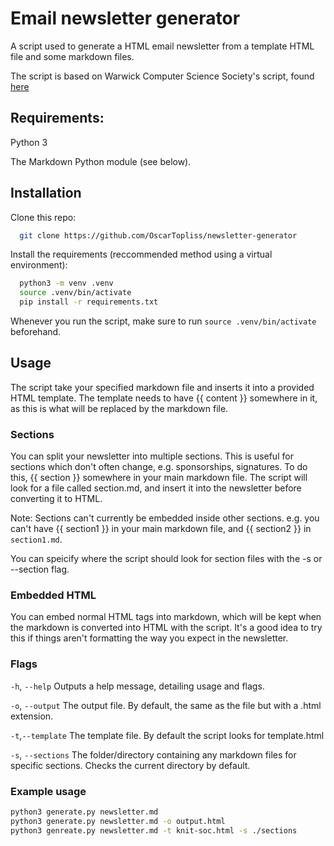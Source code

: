 # Email newsletter generator
A script used to generate a HTML email newsletter from a template HTML file and
some markdown files.


The script is based on Warwick Computer Science Society's script, found
[here](https://github.com/d1s4rr4y/Newsletters)

## Requirements:
  Python 3

  The Markdown Python module (see below).

## Installation
Clone this repo:
```bash
  git clone https://github.com/OscarTopliss/newsletter-generator
```
Install the requirements (reccommended method using a virtual environment):
```bash
  python3 -m venv .venv
  source .venv/bin/activate
  pip install -r requirements.txt
 ```
Whenever you run the script, make sure to run `source .venv/bin/activate`
beforehand.

## Usage
The script take your specified markdown file and inserts it into a provided HTML
template. The template needs to have {{ content }} somewhere in it, as this is
what will be replaced by the markdown file.

### Sections
You can split your newsletter into multiple sections. This is useful for
sections which don't often change, e.g. sponsorships, signatures. To do this,
{{ section }} somewhere in your main markdown file. The script will look for
a file called section.md, and insert it into the newsletter before converting it
to HTML.

Note: Sections can't currently be embedded inside other sections. e.g. you can't
have {{ section1 }} in your main markdown file, and {{ section2 }} in
`section1.md`.

You can speicify where the script should look for section files with the -s
or --section flag.

### Embedded HTML
You can embed normal HTML tags into markdown, which will be kept when the
markdown is converted into HTML with the script. It's a good idea to try this if
things aren't formatting the way you expect in the newsletter.

### Flags
`-h`, `--help`
  Outputs a help message, detailing usage and flags.

`-o`, `--output`
  The output file. By default, the same as the file but with a .html extension.

`-t`,`--template`
  The template file. By default the script looks for template.html

`-s`, `--sections`
  The folder/directory containing any markdown files for specific sections.
  Checks the current directory by default.

### Example usage
```bash
python3 generate.py newsletter.md
python3 generate.py newsletter.md -o output.html
python3 genreate.py newsletter.md -t knit-soc.html -s ./sections
```
